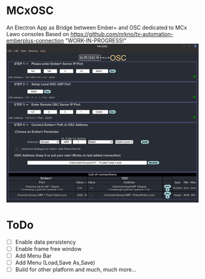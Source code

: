 # MCxOSC
An Electron App as Bridge between Ember+ and OSC dedicated to MCx Lawo consoles
Based on https://github.com/nrkno/tv-automation-emberplus-connection
"WORK-IN-PROGRESS!"
![Screenshot](MCxOSC_v0.0.4-alpha.png)
# ToDo
- [ ] Enable data persistency
- [ ] Enable frame free window
- [ ] Add Menu Bar
- [ ] Add Menu (Load,Save As,Save)
- [ ] Build for other platform
and much, much more...
